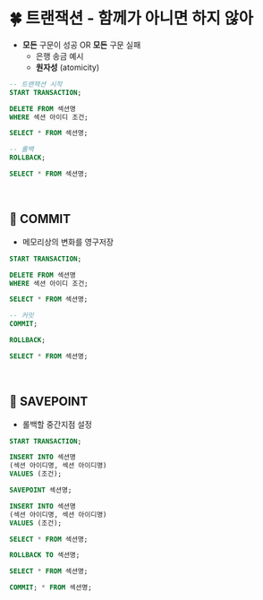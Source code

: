 # 🍀 트랜잭션 - 함께가 아니면 하지 않아

- **모든** 구문이 성공 OR **모든** 구문 실패
  - 은행 송금 예시
  - **원자성** (atomicity)

```sql
-- 트랜잭션 시작
START TRANSACTION;

DELETE FROM 섹션명
WHERE 섹션 아이디 조건;

SELECT * FROM 섹션명;

-- 롤백
ROLLBACK;

SELECT * FROM 섹션명;
```

<br>

## 🧸 COMMIT

- 메모리상의 변화를 영구저장

```sql
START TRANSACTION;

DELETE FROM 섹션명
WHERE 섹션 아이디 조건;

SELECT * FROM 섹션명;

-- 커밋
COMMIT;

ROLLBACK;

SELECT * FROM 섹션명;
```

<br>

## 🧸 SAVEPOINT

- 롤백할 중간지점 설정

```sql
START TRANSACTION;

INSERT INTO 섹션명
(섹션 아이디명, 섹션 아이디명)
VALUES (조건);

SAVEPOINT 섹션명;

INSERT INTO 섹션명
(섹션 아이디명, 섹션 아이디명)
VALUES (조건);

SELECT * FROM 섹션명;

ROLLBACK TO 섹션명;

SELECT * FROM 섹션명;

COMMIT; * FROM 섹션명;
```
